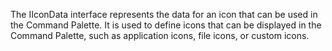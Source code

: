 The IIconData interface represents the data for an icon that can be used in the Command Palette. It is used to define icons that can be displayed in the Command Palette, such as application icons, file icons, or custom icons.